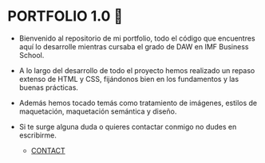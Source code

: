 # PORTFOLIO 1.0 :rocket:

-   Bienvenido al repositorio de mi portfolio, todo el código que encuentres aquí lo desarrolle mientras cursaba el grado de DAW en IMF Business School.

-   A lo largo del desarrollo de todo el proyecto hemos realizado un repaso extenso de HTML y CSS, fijándonos bien en los fundamentos y las buenas prácticas.

-   Además hemos tocado temás como tratamiento de imágenes, estilos de maquetación, maquetación semántica y diseño.

-   Si te surge alguna duda o quieres contactar conmigo no dudes en escribirme.

    - [CONTACT](mailto:gonzaloverdugog@gmail.com)

